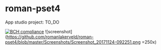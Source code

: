 # roman-pset4
App studio project: TO_DO

[![BCH compliance](https://bettercodehub.com/edge/badge/romanlakerveld/roman-pset4?branch=master)](https://bettercodehub.com/)
![screenshot](https://github.com/romanlakerveld/roman-pset4/blob/master/Screenshots/Screenshot_20171124-092251.png =250x)
